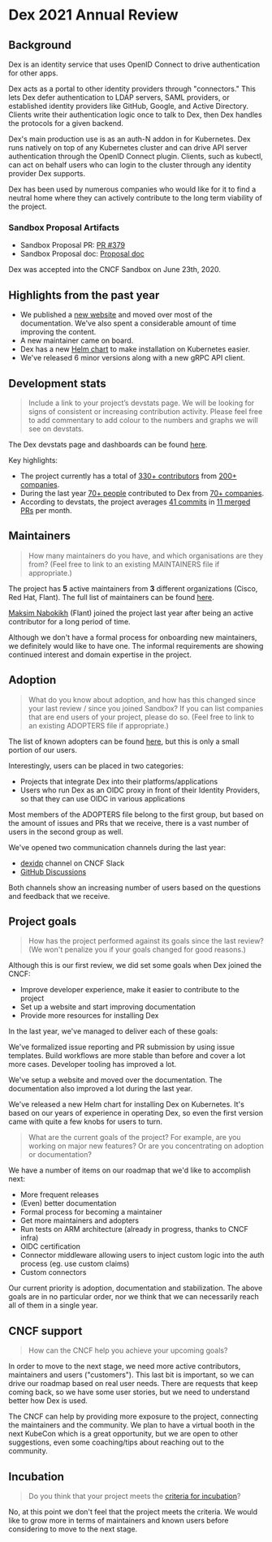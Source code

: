 # Dex 2021 Annual Review

## Background

Dex is an identity service that uses OpenID Connect to drive authentication for other apps.

Dex acts as a portal to other identity providers through "connectors." This lets Dex defer authentication to LDAP servers, SAML providers, or established identity providers like GitHub, Google, and Active Directory. Clients write their authentication logic once to talk to Dex, then Dex handles the protocols for a given backend.

Dex's main production use is as an auth-N addon in for Kubernetes. Dex runs natively on top of any Kubernetes cluster and can drive API server authentication through the OpenID Connect plugin. Clients, such as kubectl, can act on behalf users who can login to the cluster through any identity provider Dex supports.

Dex has been used by numerous companies who would like for it to find a neutral home where they can actively contribute to the long term viability of the project.

### Sandbox Proposal Artifacts

- Sandbox Proposal PR: [PR #379](https://github.com/cncf/toc/pull/379)
- Sandbox Proposal doc: [Proposal
  doc](https://github.com/cncf/toc/blob/main/proposals/dex.md)

Dex was accepted into the CNCF Sandbox on June 23th, 2020.

## Highlights from the past year

- We published a [new website](https://dexidp.io/) and moved over most of the documentation.
  We've also spent a considerable amount of time improving the content.
- A new maintainer came on board.
- Dex has a new [Helm chart](https://github.com/dexidp/helm-charts) to make installation on Kubernetes easier.
- We've released 6 minor versions along with a new gRPC API client.

## Development stats

> Include a link to your project’s devstats page. We will be looking for signs of consistent or increasing contribution activity.
> Please feel free to add commentary to add colour to the numbers and graphs we will see on devstats.

The Dex devstats page and dashboards can be found
[here](https://dex.devstats.cncf.io/d/8/dashboards?orgId=1&refresh=15m&search=open).

Key highlights:

- The project currently has a total of [330+ contributors](https://dex.devstats.cncf.io/d/22/prs-authors-table?orgId=1) from [200+ companies](https://dex.devstats.cncf.io/d/5/companies-table?orgId=1).
- During the last year [70+ people](https://dex.devstats.cncf.io/d/22/prs-authors-table?orgId=1&var-period_name=Last%20year&var-repogroup_name=All) contributed to Dex from [70+ companies](https://dex.devstats.cncf.io/d/5/companies-table?orgId=1&var-period_name=Last%20year&var-metric=contributions).
- According to devstats, the project averages [41 commits](https://dex.devstats.cncf.io/d/74/contributions-chart?orgId=1&var-period=m&var-metric=commits&var-repogroup_name=All&var-country_name=All&var-company_name=All&var-company=all&from=now-2y&to=now) in [11 merged PRs](https://dex.devstats.cncf.io/d/74/contributions-chart?orgId=1&var-period=m&var-metric=mergedprs&var-repogroup_name=All&var-country_name=All&var-company_name=All&var-company=all&from=now-2y&to=now) per month.

## Maintainers

> How many maintainers do you have, and which organisations are they from?
> (Feel free to link to an existing MAINTAINERS file if appropriate.)

The project has **5** active maintainers from **3** different organizations (Cisco, Red Hat, Flant).
The full list of maintainers can be found [here](https://github.com/dexidp/dex/blob/master/MAINTAINERS).

[Maksim Nabokikh](https://github.com/nabokihms) (Flant) joined the project last year after being an active contributor for a long period of time.

Although we don't have a formal process for onboarding new maintainers,
we definitely would like to have one.
The informal requirements are showing continued interest and domain expertise in the project.

## Adoption

> What do you know about adoption, and how has this changed since your last review / since you joined Sandbox?
> If you can list companies that are end users of your project, please do so.
> (Feel free to link to an existing ADOPTERS file if appropriate.)

The list of known adopters can be found [here](https://github.com/dexidp/dex/blob/master/ADOPTERS.md),
but this is only a small portion of our users.

Interestingly, users can be placed in two categories:

- Projects that integrate Dex into their platforms/applications
- Users who run Dex as an OIDC proxy in front of their Identity Providers, so that they can use OIDC in various applications

Most members of the ADOPTERS file belong to the first group,
but based on the amount of issues and PRs that we receive,
there is a vast number of users in the second group as well.

We've opened two communication channels during the last year:

- [dexidp](https://cloud-native.slack.com/archives/C01HF2G1R34) channel on CNCF Slack
- [GitHub Discussions](https://github.com/dexidp/dex/discussions)

Both channels show an increasing number of users based on the questions and feedback that we receive.

## Project goals

> How has the project performed against its goals since the last review?
> (We won't penalize you if your goals changed for good reasons.)

Although this is our first review, we did set some goals when Dex joined the CNCF:

- Improve developer experience, make it easier to contribute to the project
- Set up a website and start improving documentation
- Provide more resources for installing Dex

In the last year, we've managed to deliver each of these goals:

We've formalized issue reporting and PR submission by using issue templates.
Build workflows are more stable than before and cover a lot more cases.
Developer tooling has improved a lot.

We've setup a website and moved over the documentation.
The documentation also improved a lot during the last year.

We've released a new Helm chart for installing Dex on Kubernetes.
It's based on our years of experience in operating Dex,
so even the first version came with quite a few knobs for users to turn.

> What are the current goals of the project?
> For example, are you working on major new features?
> Or are you concentrating on adoption or documentation?

We have a number of items on our roadmap that we'd like to accomplish next:

- More frequent releases
- (Even) better documentation
- Formal process for becoming a maintainer
- Get more maintainers and adopters
- Run tests on ARM architecture (already in progress, thanks to CNCF infra)
- OIDC certification
- Connector middleware allowing users to inject custom logic into the auth process (eg. use custom claims)
- Custom connectors

Our current priority is adoption, documentation and stabilization.
The above goals are in no particular order, nor we think that we can necessarily reach all of them in a single year.

## CNCF support

> How can the CNCF help you achieve your upcoming goals?

In order to move to the next stage, we need more active contributors, maintainers and users ("customers").
This last bit is important, so we can drive our roadmap based on real user needs.
There are requests that keep coming back, so we have some user stories,
but we need to understand better how Dex is used.

The CNCF can help by providing more exposure to the project, connecting the maintainers and the community.
We plan to have a virtual booth in the next KubeCon which is a great opportunity,
but we are open to other suggestions, even some coaching/tips about reaching out to the community.

## Incubation

> Do you think that your project meets the [criteria for incubation](https://github.com/cncf/toc/blob/main/process/graduation_criteria.md#incubating-stage)?

No, at this point we don't feel that the project meets the criteria.
We would like to grow more in terms of maintainers and known users before considering to move to the next stage.
